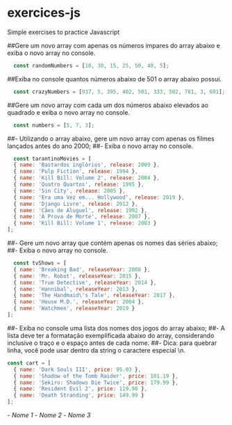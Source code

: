 # exercices-js
Simple exercises to practice Javascript

##Gere um novo array com apenas os números ímpares do array abaixo e exiba o novo array no console.

```js 
  const randomNumbers = [10, 30, 15, 25, 50, 40, 5];
```

##Exiba no console quantos números abaixo de 501 o array abaixo possui.

```js
  const crazyNumbers = [937, 5, 395, 402, 501, 333, 502, 781, 3, 691];
```

##Gere um novo array com cada um dos números abaixo elevados ao quadrado e exiba o novo array no console.

```js 
  const numbers = [5, 7, 3];
```

##- Utilizando o array abaixo, gere um novo array com apenas os filmes lançados antes do ano 2000;
##- Exiba o novo array no console.

```js
  const tarantinoMovies = [
  { name: 'Bastardos inglórios', release: 2009 },
  { name: 'Pulp Fiction', release: 1994 },
  { name: 'Kill Bill: Volume 2', release: 2004 },
  { name: 'Quatro Quartos', release: 1995 },
  { name: 'Sin City', release: 2005 },
  { name: 'Era uma Vez em... Hollywood', release: 2019 },
  { name: 'Django Livre', release: 2012 },
  { name: 'Cães de Aluguel', release: 1992 },
  { name: 'À Prova de Morte', release: 2007 },
  { name: 'Kill Bill: Volume 1', release: 2003 }
];
```

##- Gere um novo array que contém apenas os nomes das séries abaixo;
##- Exiba o novo array no console.

```js
  const tvShows = [
  { name: 'Breaking Bad', releaseYear: 2008 },
  { name: 'Mr. Robot', releaseYear: 2015 },
  { name: 'True Detective', releaseYear: 2014 },
  { name: 'Hannibal', releaseYear: 2013 },
  { name: 'The Handmaid\'s Tale', releaseYear: 2017 },
  { name: 'House M.D.', releaseYear: 2004 },
  { name: 'Watchmen', releaseYear: 2019 }
];

```

##- Exiba no console uma lista dos nomes dos jogos do array abaixo;
##- A lista deve ter a formatação exemplificada abaixo do array, considerando inclusive o traço e o espaço antes de cada nome.
##- Dica: para quebrar linha, você pode usar dentro da string o caractere especial \n.

```js
const cart = [
  { name: 'Dark Souls III', price: 95.03 },
  { name: 'Shadow of the Tomb Raider', price: 101.19 },
  { name: 'Sekiro: Shadows Die Twice', price: 179.99 },
  { name: 'Resident Evil 2', price: 119.90 },
  { name: 'Death Stranding', price: 149.99 }
];
```

*- Nome 1*
*- Nome 2*
*- Nome 3*
